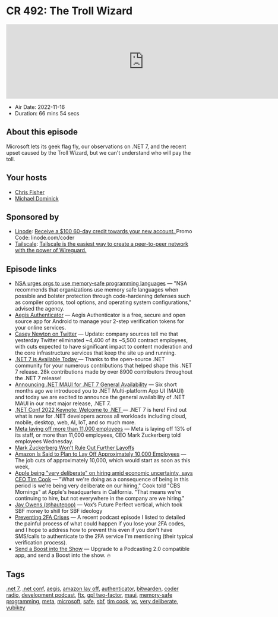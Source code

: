 # CR 492: The Troll Wizard

<iframe src="https://player.fireside.fm/v2/MLf2ZzhC+oABiC4Fl?theme=dark" width="740" height="200" frameborder="0" scrolling="no"></iframe>

* Air Date: 2022-11-16
* Duration: 66 mins 54 secs

## About this episode

Microsoft lets its geek flag fly, our observations on .NET 7, and the recent upset caused by the Troll Wizard, but we can't understand who will pay the toll.

## Your hosts
* [Chris Fisher](https://coder.show/hosts/chrislas)
* [Michael Dominick](https://coder.show/hosts/michael)

## Sponsored by

  * [Linode](https://linode.com/coder): [Receive a $100 60-day credit towards your new account. ](https://linode.com/coder) Promo Code: linode.com/coder
  * [Tailscale](https://tailscale.com/coder): [Tailscale is the easiest way to create a peer-to-peer network with the power of Wireguard. ](https://tailscale.com/coder)



## Episode links

  * [NSA urges orgs to use memory-safe programming languages](https://www.theregister.com/2022/11/11/nsa_urges_orgs_to_use/ "NSA urges orgs to use memory-safe programming languages") — "NSA recommends that organizations use memory safe languages when possible and bolster protection through code-hardening defenses such as compiler options, tool options, and operating system configurations," advised the agency.
  * [Aegis Authenticator](https://getaegis.app/ "Aegis Authenticator") — Aegis Authenticator is a free, secure and open source app for Android to manage your 2-step verification tokens for your online services. 
  * [Casey Newton on Twitter](https://twitter.com/caseynewton/status/1591848844899540992 "Casey Newton on Twitter") — Update: company sources tell me that yesterday Twitter eliminated ~4,400 of its ~5,500 contract employees, with cuts expected to have significant impact to content moderation and the core infrastructure services that keep the site up and running. 
  * [.NET 7 is Available Today ](https://devblogs.microsoft.com/dotnet/announcing-dotnet-7/ ".NET 7 is Available Today ") — Thanks to the open-source .NET community for your numerous contributions that helped shape this .NET 7 release. 28k contributions made by over 8900 contributors throughout the .NET 7 release!
  * [Announcing .NET MAUI for .NET 7 General Availability](https://devblogs.microsoft.com/dotnet/dotnet-maui-dotnet-7/ "Announcing .NET MAUI for .NET 7 General Availability") — Six short months ago we introduced you to .NET Multi-platform App UI (MAUI) and today we are excited to announce the general availability of .NET MAUI in our next major release, .NET 7. 
  * [.NET Conf 2022 Keynote: Welcome to .NET ](https://www.youtube.com/watch?v=8V_BUGFKdaI&list=PLdo4fOcmZ0oVlqu_V8EXUDDnPsYwemxjn&index=4 ".NET Conf 2022 Keynote: Welcome to .NET ") — .NET 7 is here! Find out what is new for .NET developers across all workloads including cloud, mobile, desktop, web, AI, IoT, and so much more. 
  * [Meta laying off more than 11,000 employees](https://www.cnbc.com/2022/11/09/meta-to-lay-off-more-than-11000-thousand-employees.html "Meta laying off more than 11,000 employees") — Meta is laying off 13% of its staff, or more than 11,000 employees, CEO Mark Zuckerberg told employees Wednesday.
  * [Mark Zuckerberg Won't Rule Out Further Layoffs](https://www.businessinsider.com/meta-layoffs-mark-zuckerberg-wont-rule-out-further-job-cuts-2022-11 "Mark Zuckerberg Won't Rule Out Further Layoffs")
  * [Amazon Is Said to Plan to Lay Off Approximately 10,000 Employees](https://www.nytimes.com/2022/11/14/technology/amazon-layoffs.html "Amazon Is Said to Plan to Lay Off Approximately 10,000 Employees") — The job cuts of approximately 10,000, which would start as soon as this week,
  * [Apple being "very deliberate" on hiring amid economic uncertainty, says CEO Tim Cook](https://www.cbsnews.com/news/apple-ceo-tim-cook-being-very-deliberate-on-hiring-economic-uncertainty/ "Apple being ") — "What we're doing as a consequence of being in this period is we're being very deliberate on our hiring," Cook told "CBS Mornings" at Apple's headquarters in California. "That means we're continuing to hire, but not everywhere in the company are we hiring."
  * [Jay Owens (@hautepop)](https://nitter.net/hautepop/status/1591477455210283010 "Jay Owens \(@hautepop\)") — Vox’s Future Perfect vertical, which took SBF money to shill for SBF ideology
  * [Preventing 2FA Crises](https://blog.elreydetoda.site/prevent-2fa-crises/ "Preventing 2FA Crises") — A recent podcast episode I listed to detailed the painful process of what could happen if you lose your 2FA codes, and I hope to address how to prevent this even if you don't have SMS/calls to authenticate to the 2FA service I'm mentioning (their typical verification process).
  * [Send a Boost into the Show](https://podcastindex.org/apps?appTypes=app&elements=Value "Send a Boost into the Show") — Upgrade to a Podcasting 2.0 compatible app, and send a Boost into the show. 🔥



## Tags

[.net 7](https://coder.show/tags/.net%207), [.net conf](https://coder.show/tags/.net%20conf), [aegis](https://coder.show/tags/aegis), [amazon lay off](https://coder.show/tags/amazon%20lay%20off), [authenticator](https://coder.show/tags/authenticator), [bitwarden](https://coder.show/tags/bitwarden), [coder radio](https://coder.show/tags/coder%20radio), [development podcast](https://coder.show/tags/development%20podcast), [ftx](https://coder.show/tags/ftx), [gpl two-factor](https://coder.show/tags/gpl%20two-factor), [maui](https://coder.show/tags/maui), [memory-safe programming](https://coder.show/tags/memory-safe%20programming), [meta](https://coder.show/tags/meta), [microsoft](https://coder.show/tags/microsoft), [safe](https://coder.show/tags/safe), [sbf](https://coder.show/tags/sbf), [tim cook](https://coder.show/tags/tim%20cook), [vc](https://coder.show/tags/vc), [very deliberate](https://coder.show/tags/very%20deliberate), [yubikey](https://coder.show/tags/yubikey)